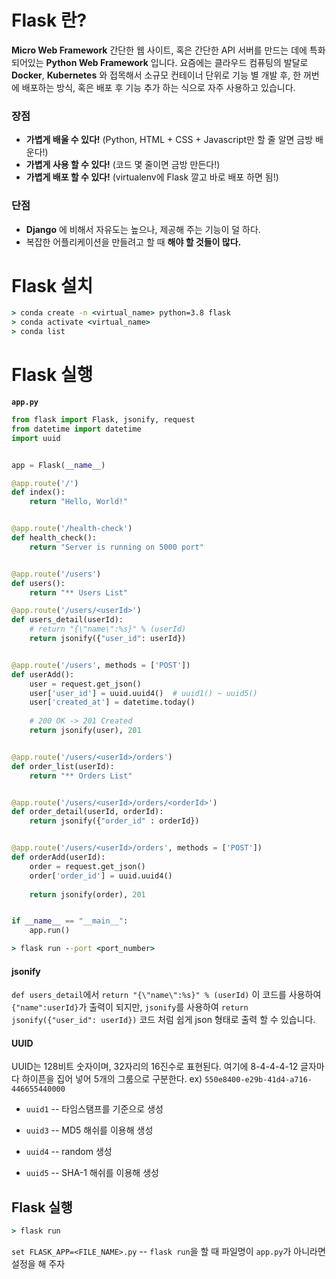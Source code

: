 # Flask 란?

**Micro Web Framework** 간단한 웹 사이트, 혹은 간단한 API 서버를 만드는 데에 특화 되어있는 **Python Web Framework** 입니다. 요즘에는 클라우드 컴퓨팅의 발달로 **Docker**, **Kubernetes** 와 접목해서 소규모 컨테이너 단위로 기능 별 개발 후, 한 꺼번에 배포하는 방식, 혹은 배포 후 기능 추가 하는 식으로 자주 사용하고 있습니다.



### 장점

- **가볍게 배울 수 있다!** (Python, HTML + CSS + Javascript만 할 줄 알면 금방 배운다!)
- **가볍게 사용 할 수 있다!** (코드 몇 줄이면 금방 만든다!)
- **가볍게 배포 할 수 있다!** (virtualenv에 Flask 깔고 바로 배포 하면 됨!)



### 단점

- **Django** 에 비해서 자유도는 높으나, 제공해 주는 기능이 덜 하다.
- 복잡한 어플리케이션을 만들려고 할 때 **해야 할 것들이 많다.**





# Flask 설치

```cmd
> conda create -n <virtual_name> python=3.8 flask
> conda activate <virtual_name>
> conda list
```





# Flask 실행

**`app.py`**

```python
from flask import Flask, jsonify, request
from datetime import datetime
import uuid


app = Flask(__name__)

@app.route('/')
def index():
    return "Hello, World!"


@app.route('/health-check')
def health_check():
    return "Server is running on 5000 port"


@app.route('/users')
def users():
    return "** Users List"

@app.route('/users/<userId>')
def users_detail(userId):
    # return "{\"name\":%s}" % (userId)
    return jsonify({"user_id": userId})


@app.route('/users', methods = ['POST'])
def userAdd():
    user = request.get_json()
    user['user_id'] = uuid.uuid4()  # uuid1() ~ uuid5()
    user['created_at'] = datetime.today()
    
    # 200 OK -> 201 Created
    return jsonify(user), 201


@app.route('/users/<userId>/orders')
def order_list(userId):
    return "** Orders List"


@app.route('/users/<userId>/orders/<orderId>')
def order_detail(userId, orderId):
    return jsonify({"order_id" : orderId})


@app.route('/users/<userId>/orders', methods = ['POST'])
def orderAdd(userId):
    order = request.get_json()
    order['order_id'] = uuid.uuid4()
    
    return jsonify(order), 201


if __name__ == "__main__":
    app.run()
```

```cmd
> flask run --port <port_number>
```



#### jsonify

`def users_detail`에서 `return "{\"name\":%s}" % (userId)` 이 코드를 사용하여 `{"name":userId}`가 출력이 되지만, `jsonify`를 사용하여 `return jsonify({"user_id": userId})` 코드 처럼 쉽게 json 형태로 출력 할 수 있습니다.



#### UUID

UUID는 128비트 숫자이며, 32자리의 16진수로 표현된다. 여기에 8-4-4-4-12 글자마다 하이픈을 집어 넣어 5개의 그룸으로 구분한다. ex) `550e8400-e29b-41d4-a716-446655440000`

- `uuid1` -- 타임스탬프를 기준으로 생성
- `uuid3` -- MD5 해쉬를 이용해 생성

- `uuid4` -- random 생성
- `uuid5` -- SHA-1 해쉬를 이용해 생성





## Flask 실행

```cmd
> flask run
```

`set FLASK_APP=<FILE_NAME>.py` -- `flask run`을 할 때 파일명이 `app.py`가 아니라면 설정을 해 주자
